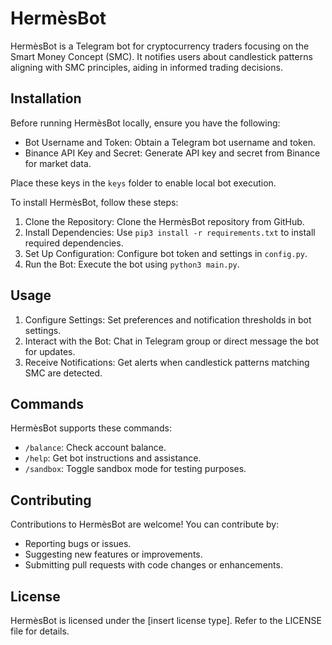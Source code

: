# HermèsBot

HermèsBot is a Telegram bot for cryptocurrency traders focusing on the Smart Money Concept (SMC). It notifies users about candlestick patterns aligning with SMC principles, aiding in informed trading decisions.

## Installation

Before running HermèsBot locally, ensure you have the following:

- Bot Username and Token: Obtain a Telegram bot username and token.
- Binance API Key and Secret: Generate API key and secret from Binance for market data.

Place these keys in the `keys` folder to enable local bot execution.

To install HermèsBot, follow these steps:

1. Clone the Repository: Clone the HermèsBot repository from GitHub.
2. Install Dependencies: Use `pip3 install -r requirements.txt` to install required dependencies.
3. Set Up Configuration: Configure bot token and settings in `config.py`.
4. Run the Bot: Execute the bot using `python3 main.py`.

## Usage

1. Configure Settings: Set preferences and notification thresholds in bot settings.
2. Interact with the Bot: Chat in Telegram group or direct message the bot for updates.
3. Receive Notifications: Get alerts when candlestick patterns matching SMC are detected.

## Commands

HermèsBot supports these commands:

- `/balance`: Check account balance.
- `/help`: Get bot instructions and assistance.
- `/sandbox`: Toggle sandbox mode for testing purposes.

## Contributing

Contributions to HermèsBot are welcome! You can contribute by:

- Reporting bugs or issues.
- Suggesting new features or improvements.
- Submitting pull requests with code changes or enhancements.

## License

HermèsBot is licensed under the [insert license type]. Refer to the LICENSE file for details.
